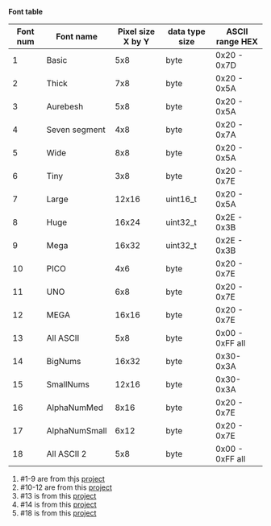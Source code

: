 

**Font table**

| Font num | Font name | Pixel size X by Y | data type size | ASCII range HEX |
| ------ | ------ | ------ | ------ |  ------ |
| 1 | Basic | 5x8 | byte | 0x20 - 0x7D |
| 2 | Thick   | 7x8 | byte | 0x20 - 0x5A  |
| 3 | Aurebesh | 5x8 | byte | 0x20 - 0x5A |
| 4 | Seven segment | 4x8|  byte | 0x20 - 0x7A |
| 5 | Wide | 8x8 | byte | 0x20 - 0x5A |
| 6 | Tiny | 3x8 | byte | 0x20 - 0x7E |
| 7 | Large | 12x16 | uint16_t |  0x20 - 0x5A |
| 8 | Huge | 16x24 | uint32_t  | 0x2E - 0x3B |
| 9 | Mega | 16x32 | uint32_t | 0x2E - 0x3B |
| 10 | PICO | 4x6 | byte  | 0x20 - 0x7E |
| 11 | UNO | 6x8 | byte | 0x20 - 0x7E |
| 12 | MEGA | 16x16 |  byte  | 0x20 - 0x7E |
| 13 | All ASCII | 5x8 | byte | 0x00 - 0xFF all |
| 14 | BigNums | 16x32 | byte  | 0x30-0x3A |
| 15 | SmallNums | 12x16 | byte  | 0x30-0x3A |
| 16 | AlphaNumMed | 8x16 | byte  | 0x20 - 0x7E |
| 17 | AlphaNumSmall | 6x12 | byte  | 0x20 - 0x7E  |
| 18 | All ASCII 2 | 5x8 | byte | 0x00 - 0xFF all |

1. #1-9 are from thjs [project](https://github.com/gavinlyonsrepo/NOKIA5110_TEXT)
2. #10-12 are from this [project](https://github.com/gavinlyonsrepo/pic_18F47K42_projects/tree/master/projects/OLED_GRAPH)
3. #13 is from this  [project](https://github.com/gavinlyonsrepo/ERM19264_UC1609)
4. #14 is from this [project](https://github.com/gavinlyonsrepo/ER_OLEDM1_CH1115_RPI)
5. #18 is from this [project](https://github.com/gavinlyonsrepo/pic_18F47K42_projects/tree/master/projects/nokiagraphics)
